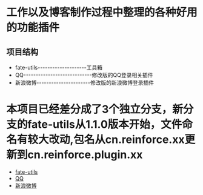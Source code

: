 # 工作以及博客制作过程中整理的各种好用的功能插件
## 项目结构
* fate-utils--------------------工具箱
* QQ----------------------------修改版的QQ登录相关插件
* 新浪微博----------------------修改版的新浪微博登录插件

# 本项目已经差分成了3个独立分支，新分支的fate-utils从1.1.0版本开始，文件命名有较大改动,包名从cn.reinforce.xx更新到cn.reinforce.plugin.xx
* [fate-utils](https://github.com/hhFate/fate-utils)
* [QQ](https://github.com/hhFate/fate-qq4j)
* [新浪微博](https://github.com/hhFate/fate-weibo4j)
